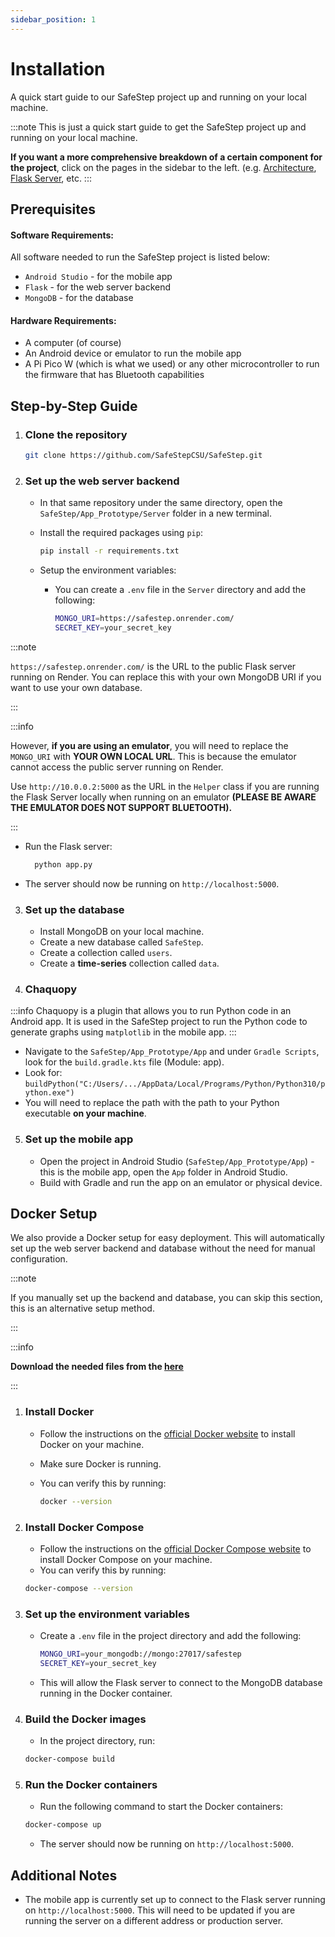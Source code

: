 ```yaml
---
sidebar_position: 1
---
```


# Installation

A quick start guide to our SafeStep project up and running on your local machine.

:::note
This is just a quick start guide to get the SafeStep project up and running on your local machine.

**If you want a more comprehensive breakdown of a certain component for the project**, click on the pages in the sidebar to the left. (e.g. [Architecture](/docs/tutorial-basics/architecture), [Flask Server](/docs/tutorial-basics/flask-backend), etc.
:::

## Prerequisites

#### Software Requirements:
All software needed to run the SafeStep project is listed below:

- `Android Studio` - for the mobile app
- `Flask` - for the web server backend
- `MongoDB` - for the database

#### Hardware Requirements:
- A computer (of course)
- An Android device or emulator to run the mobile app
- A Pi Pico W (which is what we used) or any other microcontroller to run the firmware that has Bluetooth capabilities

## Step-by-Step Guide

1. ### Clone the repository

   ```bash
   git clone https://github.com/SafeStepCSU/SafeStep.git
   ```

2. ### Set up the web server backend

   - In that same repository under the same directory, open the `SafeStep/App_Prototype/Server` folder in a new terminal.
   - Install the required packages using `pip`:

     ```bash
     pip install -r requirements.txt
     ```

   - Setup the environment variables:

     - You can create a `.env` file in the `Server` directory and add the following:

       ```bash
       MONGO_URI=https://safestep.onrender.com/
       SECRET_KEY=your_secret_key
       ```

:::note

`https://safestep.onrender.com/` is the URL to the public Flask server running on Render. You can replace this with your own MongoDB URI if you want to use your own database.

:::

:::info

However, **if you are using an emulator**, you will need to replace the `MONGO_URI` with **YOUR OWN LOCAL URL**. This is because the emulator cannot access the public server running on Render.

Use `http://10.0.0.2:5000` as the URL in the `Helper` class if you are running the Flask Server locally when running on an emulator **(PLEASE BE AWARE THE EMULATOR DOES NOT SUPPORT BLUETOOTH).**

:::
      

   - Run the Flask server:

     ```bash
       python app.py
     ```

   - The server should now be running on `http://localhost:5000`.

3. ### Set up the database
   - Install MongoDB on your local machine.
   - Create a new database called `SafeStep`.
   - Create a collection called `users`.
   - Create a **time-series** collection called `data`.

4. ### Chaquopy 

:::info
Chaquopy is a plugin that allows you to run Python code in an Android app. It is used in the SafeStep project to run the Python code to generate graphs using `matplotlib` in the mobile app.
:::

- Navigate to the `SafeStep/App_Prototype/App` and under `Gradle Scripts`, look for the `build.gradle.kts` file (Module: app).
- Look for: `buildPython("C:/Users/.../AppData/Local/Programs/Python/Python310/python.exe")`
- You will need to replace the path with the path to your Python executable **on your machine**.

5. ### Set up the mobile app

    - Open the project in Android Studio (`SafeStep/App_Prototype/App`) - this is the mobile app, open the `App` folder in Android Studio.
    - Build with Gradle and run the app on an emulator or physical device.

## Docker Setup

We also provide a Docker setup for easy deployment.
This will automatically set up the web server backend and database without the need for manual configuration.

:::note

If you manually set up the backend and database, you can skip this section, this is an alternative setup method.

:::

:::info

**Download the needed files from the [here](https://www.mediafire.com/file/acn35cz3yzsu5ec/SafeStep-Backend.zip/file)**

:::

1. ### Install Docker

   - Follow the instructions on the [official Docker website](https://docs.docker.com/get-docker/) to install Docker on your machine.
   - Make sure Docker is running.
   - You can verify this by running:

     ```bash
     docker --version
     ```

2. ### Install Docker Compose

   - Follow the instructions on the [official Docker Compose website](https://docs.docker.com/compose/install/) to install Docker Compose on your machine.
   - You can verify this by running:

   ```bash
   docker-compose --version
   ```

3. ### Set up the environment variables

   - Create a `.env` file in the project directory and add the following:

     ```bash
     MONGO_URI=your_mongodb://mongo:27017/safestep
     SECRET_KEY=your_secret_key
     ```

   - This will allow the Flask server to connect to the MongoDB database running in the Docker container.

4. ### Build the Docker images

   - In the project directory, run:

   ```bash
   docker-compose build
   ```

5. ### Run the Docker containers

   - Run the following command to start the Docker containers:

   ```bash
   docker-compose up
   ```

   - The server should now be running on `http://localhost:5000`.

## Additional Notes

- The mobile app is currently set up to connect to the Flask server running on `http://localhost:5000`. This will need to be updated if you are running the server on a different address or production server.
